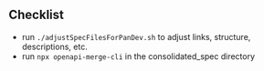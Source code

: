 ## Checklist
- run `./adjustSpecFilesForPanDev.sh` to adjust links, structure, descriptions, etc.
- run `npx openapi-merge-cli` in the consolidated_spec directory
